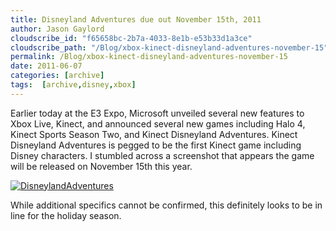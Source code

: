 ```yaml
---
title: Disneyland Adventures due out November 15th, 2011
author: Jason Gaylord
cloudscribe_id: "f65658bc-2b7a-4033-8e1b-e53b33d1a3ce"
cloudscribe_path: "/Blog/xbox-kinect-disneyland-adventures-november-15"
permalink: /Blog/xbox-kinect-disneyland-adventures-november-15
date: 2011-06-07
categories: [archive]
tags:  [archive,disney,xbox]
---
```


Earlier today at the E3 Expo, Microsoft unveiled several new features to Xbox Live, Kinect, and announced several new games including Halo 4, Kinect Sports Season Two, and Kinect Disneyland Adventures. Kinect Disneyland Adventures is pegged to be the first Kinect game including Disney characters. I stumbled across a screenshot that appears the game will be released on November 15th this year.

[![DisneylandAdventures](https://cdn.jasongaylord.com/images/2011/06/07/DisneylandAdventures_2.png "DisneylandAdventures")](https://cdn.jasongaylord.com/images/2011/06/07/DisneylandAdventures_2.png)

While additional specifics cannot be confirmed, this definitely looks to be in line for the holiday season.